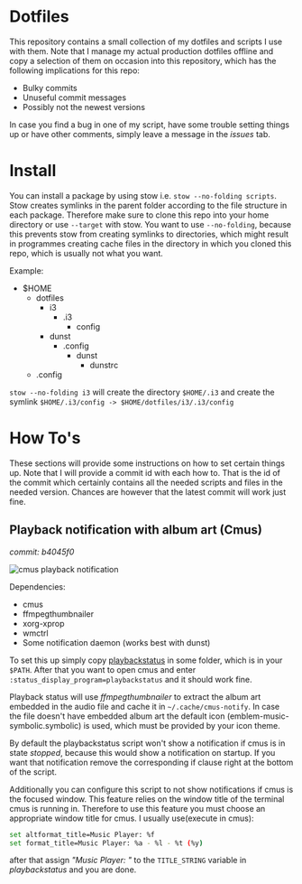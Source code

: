# Dotfiles

This repository contains a small collection of my dotfiles and scripts I use with them.
Note that I manage my actual production dotfiles offline and copy a selection of them
on occasion into this repository, which has the following implications for this repo:

* Bulky commits
* Unuseful commit messages
* Possibly not the newest versions

In case you find a bug in one of my script, have some trouble setting things up or have 
other comments, simply leave a message in the *issues* tab.

# Install 

You can install a package by using stow i.e. `stow --no-folding scripts`. 
Stow creates symlinks in the parent folder according to the file structure in each package.
Therefore make sure to clone this repo into your home directory or use `--target` with stow.
You want to use `--no-folding`, because this prevents stow from creating symlinks to directories, which 
might result in programmes creating cache files in the directory in which you cloned this repo, which
is usually not what you want.

Example:
* $HOME
    * dotfiles
        * i3
            * .i3
                * config
        * dunst
            * .config
                * dunst
                    * dunstrc
    * .config

`stow --no-folding i3` will create the directory `$HOME/.i3` and create the symlink `$HOME/.i3/config -> $HOME/dotfiles/i3/.i3/config`

# How To's

These sections will provide some instructions on how to set certain things up.
Note that I will provide a commit id with each how to. 
That is the id of the commit which certainly contains all the needed scripts and files
in the needed version.
Chances are however that the latest commit will work just fine.

## Playback notification with album art (Cmus) 
*commit: b4045f0*

![cmus playback notification](screenshots/cmus-playback-notification.png)

Dependencies: 
* cmus
* ffmpegthumbnailer
* xorg-xprop
* wmctrl
* Some notification daemon (works best with dunst)

To set this up simply copy [playbackstatus](scripts/bin/playbackstatus) in some folder,
which is in your `$PATH`.
After that you want to open cmus and enter `:status_display_program=playbackstatus` 
and it should work fine.

Playback status will use *ffmpegthumbnailer* to extract the album art embedded in the audio
file and cache it in `~/.cache/cmus-notify`.
In case the file doesn't have embedded album art the default icon (emblem-music-symbolic.symbolic)
is used, which must be provided by your icon theme.

By default the playbackstatus script won't show a notification if cmus is in state *stopped*,
because this would show a notification on startup. 
If you want that notification remove the corresponding if clause right at the bottom of the 
script.

Additionally you can configure this script to not show notifications if cmus is the focused
window.
This feature relies on the window title of the terminal cmus is running in.
Therefore to use this feature you must choose an appropriate window title for cmus.
I usually use(execute in cmus):
```bash
set altformat_title=Music Player: %f
set format_title=Music Player: %a - %l - %t (%y)
```
after that assign *"Music Player: "* to the `TITLE_STRING` variable in *playbackstatus*
and you are done.
